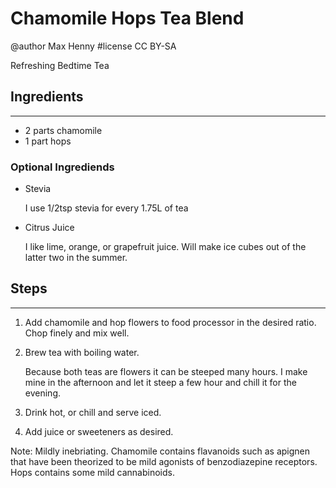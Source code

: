 # Chamomile Hops Tea Blend
@author Max Henny #license CC BY-SA 

Refreshing Bedtime Tea

## Ingredients
----
* 2 parts chamomile
* 1 part hops

### Optional Ingrediends

* Stevia

    I use 1/2tsp stevia for every 1.75L of tea

* Citrus Juice 
    
    I like lime, orange, or grapefruit juice. Will make ice cubes out of the latter two in the summer.
    

## Steps
----
1. Add chamomile and hop flowers to food processor in the desired ratio. Chop finely and mix well.

2. Brew tea with boiling water. 

    Because both teas are flowers it can be steeped many hours. I make mine in the afternoon and let it steep a few hour and chill it for the evening.

3. Drink hot, or chill and serve iced.

4. Add juice or sweeteners as desired.

Note: Mildly inebriating. Chamomile contains flavanoids such as apignen that have been theorized to be mild agonists of benzodiazepine receptors. Hops contains some mild cannabinoids. 
